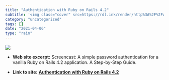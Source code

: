```yaml
---
title: "Authentication with Ruby on Rails 4.2"
subtitle: '<img class="cover" src=https://rdl.ink/render/http%3A%2F%2Fwww.amooma.de%2Fscreencasts%2F2015-02-02-...'
category: "uncategorized"
tags: []
date: "2021-04-06"
type: "rain"
---
```

<img class="cover" src=https://rdl.ink/render/http%3A%2F%2Fwww.amooma.de%2Fscreencasts%2F2015-02-02-authentication-rails-4.2>



* **Web site excerpt:** Screencast: A simple password authentication for a vanilla Ruby on Rails 4.2 application. A Step-by-Step Guide.

* **Link to site:** **[Authentication with Ruby on Rails 4.2](http://www.amooma.de/screencasts/2015-02-02-authentication-rails-4.2)**